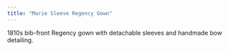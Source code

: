 ```yaml
---
title: "Marie Sleeve Regency Gown"
---
```


1810s bib-front Regency gown with detachable sleeves and handmade bow detailing.